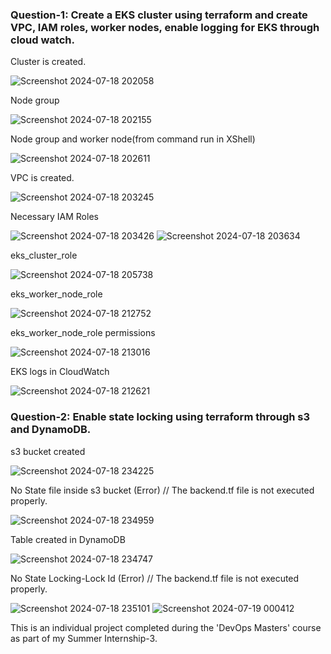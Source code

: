 ### Question-1: Create a EKS cluster using terraform and create VPC, IAM roles, worker nodes, enable logging for EKS through cloud watch.

Cluster is created.

![Screenshot 2024-07-18 202058](https://github.com/user-attachments/assets/f7269a1e-ecee-487f-9c11-ceb866236633)

Node group

![Screenshot 2024-07-18 202155](https://github.com/user-attachments/assets/622b5bf5-f476-4bc1-996e-e7f5cef4dbdf)

Node group and worker node(from command run in XShell)

![Screenshot 2024-07-18 202611](https://github.com/user-attachments/assets/ad7669b4-d94d-44db-807b-eff940e3f03d)

VPC is created.

![Screenshot 2024-07-18 203245](https://github.com/user-attachments/assets/614ae0b3-f9d2-4c7a-a65d-28a2379c4e30)

Necessary IAM Roles

![Screenshot 2024-07-18 203426](https://github.com/user-attachments/assets/2e23ac74-3647-450e-8865-de2e5bcfedaa)
![Screenshot 2024-07-18 203634](https://github.com/user-attachments/assets/4221f2bf-a318-4147-b217-612c6a435d5e)

eks_cluster_role

![Screenshot 2024-07-18 205738](https://github.com/user-attachments/assets/cb9cb3b2-ae66-48bc-ac5c-76035d4ccf7a)

eks_worker_node_role

![Screenshot 2024-07-18 212752](https://github.com/user-attachments/assets/878d7dcc-64be-438c-96bc-b3603be9078e)

eks_worker_node_role permissions

![Screenshot 2024-07-18 213016](https://github.com/user-attachments/assets/df2499d1-3abe-4b07-9e06-694a6df94c5c)

EKS logs in CloudWatch

![Screenshot 2024-07-18 212621](https://github.com/user-attachments/assets/1c12cc2d-3883-407d-b92f-d0e6326845a2)


### Question-2: Enable state locking using terraform through s3 and DynamoDB.

s3 bucket created

![Screenshot 2024-07-18 234225](https://github.com/user-attachments/assets/f61412df-65b1-4fe1-9db0-3543a3f2e976)

No State file inside s3 bucket (Error) // The backend.tf file is not executed properly.

![Screenshot 2024-07-18 234959](https://github.com/user-attachments/assets/ded00972-e6d7-41bb-8ed8-e89b8ccfddfd)

Table created in DynamoDB

![Screenshot 2024-07-18 234747](https://github.com/user-attachments/assets/0cc29370-37c2-4af2-879e-978e4c65180c)

No State Locking-Lock Id (Error) // The backend.tf file is not executed properly.

![Screenshot 2024-07-18 235101](https://github.com/user-attachments/assets/cdc15d66-9401-4e5f-96c9-c2f2207a61f4)
![Screenshot 2024-07-19 000412](https://github.com/user-attachments/assets/72bafa4e-6e52-4438-9af9-031805ddb376)

This is an individual project completed during the 'DevOps Masters' course as part of my Summer Internship-3.
